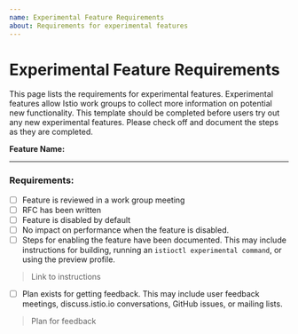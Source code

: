 ```yaml
---
name: Experimental Feature Requirements
about: Requirements for experimental features
---
```


# Experimental Feature Requirements

This page lists the requirements for experimental features. Experimental features allow Istio work groups to collect more information
on potential new functionality. This template should be completed before users try out any new experimental features. Please check off and 
document the steps as they are completed.

**Feature Name:** 

--- 

### Requirements: 

- [ ] Feature is reviewed in a work group meeting
- [ ] RFC has been written
- [ ] Feature is disabled by default
- [ ] No impact on performance when the feature is disabled.
- [ ] Steps for enabling the feature have been documented. This may include
	instructions for building, running an `istioctl experimental command`, or
	using the preview profile. 

> Link to instructions 

- [ ] Plan exists for getting feedback. This may include user feedback meetings,
	discuss.istio.io conversations, GitHub issues, or mailing lists. 

> Plan for feedback

